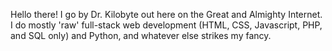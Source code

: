 Hello there! I go by Dr. Kilobyte out here on the Great and Almighty Internet. I do mostly 'raw' full-stack web development (HTML, CSS, Javascript, PHP, and SQL only) and Python, and whatever else strikes my fancy.
<!---
DrKilobyte/DrKilobyte is a ✨ special ✨ repository because its `README.md` (this file) appears on your GitHub profile.
You can click the Preview link to take a look at your changes.
--->
